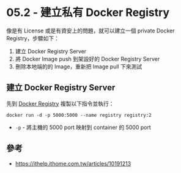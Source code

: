 # 05.2 - 建立私有 Docker Registry
像是有 License 或是有資安上的問題，就可以建立一個 private Docker Registry，步驟如下：
1. 建立 Docker Registry Server
2. 將 Docker Image push 到架設好的 Docker Registry Server
3. 刪除本地端的的 Image，重新把 Image pull 下來測試

## 建立 Docker Registry Server
先到 [Docker Registry](https://docs.docker.com/registry/) 複製以下指令並執行：
```docker
docker run -d -p 5000:5000 --name registry registry:2
```

* `-p` - 將主機的 5000 port 映射到 container 的 5000 port 


## 參考
* https://ithelp.ithome.com.tw/articles/10191213